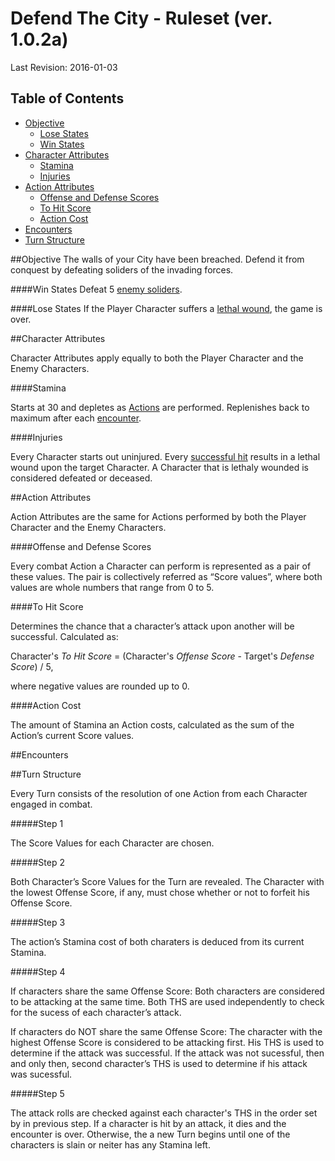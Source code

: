 # Defend The City - Ruleset (ver. 1.0.2a)
Last Revision: 2016-01-03

## Table of Contents
- [Objective](#objective)
    - [Lose States](#lose-states)
    - [Win States](#win-states)
- [Character Attributes](#character-attributes)
  - [Stamina](#stamina)
  - [Injuries](#injuries)
- [Action Attributes](#action-attributes)
  - [Offense and Defense Scores](#offense-and-defense-scores)
  - [To Hit Score](#to-hit-score)
  - [Action Cost](#action-cost)
- [Encounters](#encounters)
- [Turn Structure](#turn-structure)
 

##Objective
The walls of your City have been breached. Defend it from conquest by defeating soliders of the invading forces.

####Win States
Defeat 5 [enemy soliders](#encounters).

####Lose States
If the Player Character suffers a [lethal wound](#injuries), the game is over.

##Character Attributes

Character Attributes apply equally to both the Player Character and the Enemy Characters.

####Stamina

Starts at 30 and depletes as [Actions](#action-attributes) are performed. Replenishes back to maximum after each [encounter](#encounters). 

####Injuries

Every Character starts out uninjured. 
Every [successful hit](#to-hit-score) results in a lethal wound upon the target Character.
A Character that is lethaly wounded is considered defeated or deceased.

##Action Attributes

Action Attributes are the same for Actions performed by both the Player Character and the Enemy Characters.

####Offense and Defense Scores

Every combat Action a Character can perform is represented as a pair of these values. 
The pair is collectively referred as “Score values”, where both values are whole numbers that range from 0 to 5.

####To Hit Score

Determines the chance that a character’s attack upon another will be successful. Calculated as: 

Character's *To Hit Score* = (Character's *Offense Score* - Target's *Defense Score*) / 5,

where negative values are rounded up to 0.

####Action Cost

The amount of Stamina an Action costs, calculated as the sum of the Action’s current Score values.

##Encounters



##Turn Structure

Every Turn consists of the resolution of one Action from each Character engaged in combat.

#####Step 1

The Score Values for each Character are chosen.

#####Step 2

Both Character’s Score Values for the Turn are revealed. 
The Character with the lowest Offense Score, if any, must chose whether or not to forfeit his Offense Score.

#####Step 3

The action’s Stamina cost of both charaters is deduced from its current Stamina.

#####Step 4

If characters share the same Offense Score:
Both characters are considered to be attacking at the same time. 
Both THS are used independently to check for the sucess of each character’s attack.

If characters do NOT share the same Offense Score:
The character with the highest Offense Score is considered to be attacking first. 
His THS is used to determine if the attack was successful. 
If the attack was not sucessful, then and only then, second character’s THS is used to determine if his attack was sucessful. 

#####Step 5

The attack rolls are checked against each character's THS in the order set by in previous step.
If a character is hit by an attack, it dies and the encounter is over. 
Otherwise, the a new Turn begins until one of the characters is slain or neiter has any Stamina left.

